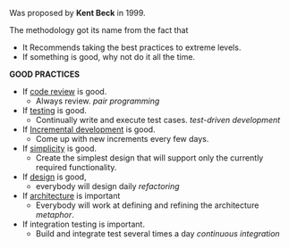 Was proposed by **Kent Beck** in 1999.

The methodology got its name from the fact that
- It Recommends taking the best practices to extreme levels.
- If something is good, why not do it all the time.

**GOOD PRACTICES**
- If <u>code review</u> is good.
	- Always review. *pair programming*
- If <u>testing</u> is good.
	- Continually write and execute test cases. *test-driven development*
- If <u>Incremental development</u> is good.
	- Come up with new increments every few days.
- If <u>simplicity</u> is good.
	- Create the simplest design that will support only the currently required functionality.
- If <u>design</u> is good,
	- everybody will design daily *refactoring*
- If <u>architecture</u> is important
	- Everybody will work at defining and refining the architecture *metaphor*.
- If integration testing is important.
	- Build and integrate test several times a day *continuous integration*